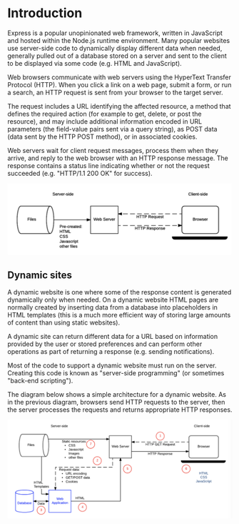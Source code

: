 # Introduction
Express is a popular unopinionated web framework, written in JavaScript and hosted within the Node.js runtime environment. 
Many popular websites use server-side code to dynamically display different data when needed, generally pulled out of a database stored on a server and sent to the client to be displayed via some code (e.g. HTML and JavaScript). 

Web browsers communicate with web servers using the HyperText Transfer Protocol (HTTP). When you click a link on a web page, submit a form, or run a search, an HTTP request is sent from your browser to the target server.

The request includes a URL identifying the affected resource, a method that defines the required action (for example to get, delete, or post the resource), and may include additional information encoded in URL parameters (the field-value pairs sent via a query string), as POST data (data sent by the HTTP POST method), or in associated cookies.

Web servers wait for client request messages, process them when they arrive, and reply to the web browser with an HTTP response message. The response contains a status line indicating whether or not the request succeeded (e.g. "HTTP/1.1 200 OK" for success). 

![web site text](/images/web-image1.png)

## Dynamic sites
A dynamic website is one where some of the response content is generated dynamically only when needed. On a dynamic website HTML pages are normally created by inserting data from a database into placeholders in HTML templates (this is a much more efficient way of storing large amounts of content than using static websites). 

A dynamic site can return different data for a URL based on information provided by the user or stored preferences and can perform other operations as part of returning a response (e.g. sending notifications).

Most of the code to support a dynamic website must run on the server. Creating this code is known as "server-side programming" (or sometimes "back-end scripting").

The diagram below shows a simple architecture for a dynamic website. As in the previous diagram, browsers send HTTP requests to the server, then the server processes the requests and returns appropriate HTTP responses.

![web site text](/images/web-image2.png)




